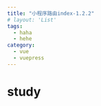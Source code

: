 ```yaml
---
title: "小程序路由index-1.2.2"
# layout: 'List'
tags:
  - haha
  - hehe
category:
  - vue
  - vuepress
---
```


# study
